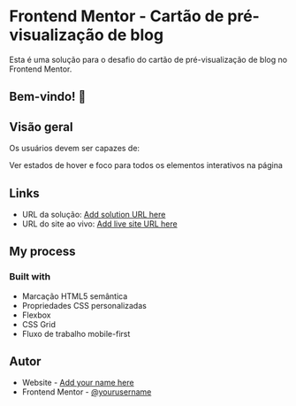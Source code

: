 # Frontend Mentor - Cartão de pré-visualização de blog

Esta é uma solução para o desafio do cartão de pré-visualização de blog no Frontend Mentor. 

## Bem-vindo! 👋

## Visão geral

Os usuários devem ser capazes de:

Ver estados de hover e foco para todos os elementos interativos na página

## Links
- URL da solução: [Add solution URL here](https://your-solution-url.com)
- URL do site ao vivo: [Add live site URL here](https://your-live-site-url.com)

## My process

### Built with

- Marcação HTML5 semântica
- Propriedades CSS personalizadas
- Flexbox
- CSS Grid
- Fluxo de trabalho mobile-first

## Autor

- Website - [Add your name here](https://www.your-site.com)
- Frontend Mentor - [@yourusername](https://www.frontendmentor.io/profile/yourusername)

